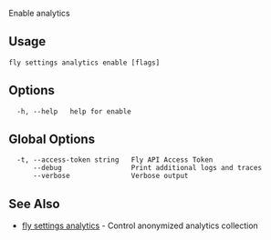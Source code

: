 Enable analytics

## Usage
~~~
fly settings analytics enable [flags]
~~~

## Options

~~~
  -h, --help   help for enable
~~~

## Global Options

~~~
  -t, --access-token string   Fly API Access Token
      --debug                 Print additional logs and traces
      --verbose               Verbose output
~~~

## See Also

* [fly settings analytics](/docs/flyctl/settings-analytics/)	 - Control anonymized analytics collection

